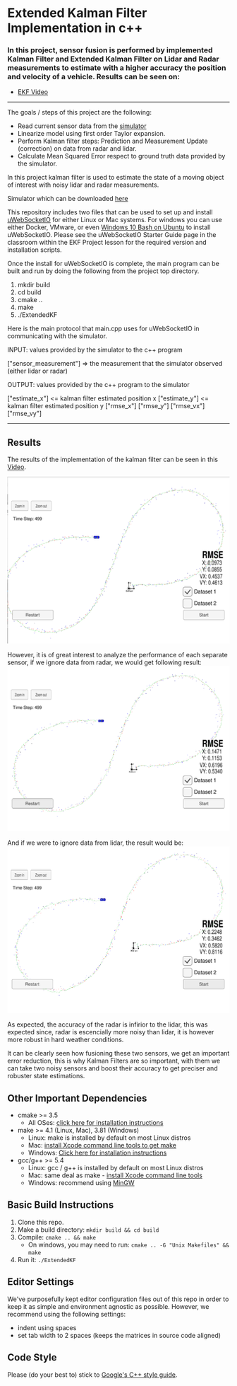 # Extended Kalman Filter Implementation in c++

### In this project, sensor fusion is performed by implemented Kalman Filter and Extended Kalman Filter on Lidar and Radar measurements to estimate with a higher accuracy the position and velocity of a vehicle. Results can be seen on:
* [EKF Video](https://youtu.be/GWJFpWi_XQM)

---

The goals / steps of this project are the following:
* Read current sensor data from the [simulator](https://github.com/udacity/self-driving-car-sim/releases)
* Linearize model using first order Taylor expansion.
* Perform Kalman filter steps: Prediction and Measurement Update (correction) on data from radar and lidar.
* Calculate Mean Squared Error respect to ground truth data provided by the simulator.

[//]: # (Image References)

[image1]: ./output_imgs/ekf_1.png "ekf1"
[image2]: ./output_imgs/ekf_2.png "ekf2"
[image3]: ./output_imgs/ekf_lidar.png "ekf lidar"
[image4]: ./output_imgs/ekf_radar.png "ekf radar"



In this project kalman filter is used to estimate the state of a moving object of interest with noisy lidar and radar measurements. 

Simulator which can be downloaded [here](https://github.com/udacity/self-driving-car-sim/releases)

This repository includes two files that can be used to set up and install [uWebSocketIO](https://github.com/uWebSockets/uWebSockets) for either Linux or Mac systems. For windows you can use either Docker, VMware, or even [Windows 10 Bash on Ubuntu](https://www.howtogeek.com/249966/how-to-install-and-use-the-linux-bash-shell-on-windows-10/) to install uWebSocketIO. Please see the uWebSocketIO Starter Guide page in the classroom within the EKF Project lesson for the required version and installation scripts.

Once the install for uWebSocketIO is complete, the main program can be built and run by doing the following from the project top directory.

1. mkdir build
2. cd build
3. cmake ..
4. make
5. ./ExtendedKF

Here is the main protocol that main.cpp uses for uWebSocketIO in communicating with the simulator.


INPUT: values provided by the simulator to the c++ program

["sensor_measurement"] => the measurement that the simulator observed (either lidar or radar)


OUTPUT: values provided by the c++ program to the simulator

["estimate_x"] <= kalman filter estimated position x
["estimate_y"] <= kalman filter estimated position y
["rmse_x"]
["rmse_y"]
["rmse_vx"]
["rmse_vy"]

---


## Results
The results of the implementation of the kalman filter can be seen in this [Video](https://youtu.be/GWJFpWi_XQM). 

![alt text][image1]

However, it is of great interest to analyze the performance of each separate sensor, if we ignore data from radar, we would get following result:
![alt text][image3]

And if we were to ignore data from lidar, the result would be:
![alt text][image4]

As expected, the accuracy of the radar is infirior to the lidar, this was expected since, radar is escencially more noisy than lidar, it is however more robust in hard weather conditions. 

It can be clearly seen how fusioning these two sensors, we get an important error reduction, this is why Kalman Filters are so important, with them we can take two noisy sensors and boost their accuracy to get preciser and robuster state estimations.



## Other Important Dependencies

* cmake >= 3.5
  * All OSes: [click here for installation instructions](https://cmake.org/install/)
* make >= 4.1 (Linux, Mac), 3.81 (Windows)
  * Linux: make is installed by default on most Linux distros
  * Mac: [install Xcode command line tools to get make](https://developer.apple.com/xcode/features/)
  * Windows: [Click here for installation instructions](http://gnuwin32.sourceforge.net/packages/make.htm)
* gcc/g++ >= 5.4
  * Linux: gcc / g++ is installed by default on most Linux distros
  * Mac: same deal as make - [install Xcode command line tools](https://developer.apple.com/xcode/features/)
  * Windows: recommend using [MinGW](http://www.mingw.org/)

## Basic Build Instructions

1. Clone this repo.
2. Make a build directory: `mkdir build && cd build`
3. Compile: `cmake .. && make` 
   * On windows, you may need to run: `cmake .. -G "Unix Makefiles" && make`
4. Run it: `./ExtendedKF `

## Editor Settings

We've purposefully kept editor configuration files out of this repo in order to
keep it as simple and environment agnostic as possible. However, we recommend
using the following settings:

* indent using spaces
* set tab width to 2 spaces (keeps the matrices in source code aligned)

## Code Style

Please (do your best to) stick to [Google's C++ style guide](https://google.github.io/styleguide/cppguide.html).

